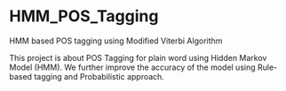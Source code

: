 # HMM_POS_Tagging
HMM based POS tagging using Modified Viterbi Algorithm

This project is about POS Tagging for plain word using Hidden Markov Model (HMM). We further improve the accuracy of the model using Rule-based tagging and Probabilistic approach.
